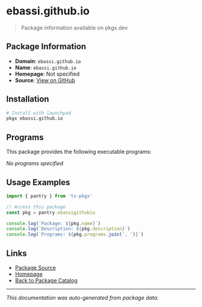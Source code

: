 # ebassi.github.io

> Package information available on pkgx.dev

## Package Information

- **Domain**: `ebassi.github.io`
- **Name**: `ebassi.github.io`
- **Homepage**: Not specified
- **Source**: [View on GitHub](https://github.com/pkgxdev/pantry/tree/main/projects/ebassi.github.io/package.yml)

## Installation

```bash
# Install with launchpad
pkgx ebassi.github.io
```

## Programs

This package provides the following executable programs:

*No programs specified*

## Usage Examples

```typescript
import { pantry } from 'ts-pkgx'

// Access this package
const pkg = pantry.ebassigithubio

console.log(`Package: ${pkg.name}`)
console.log(`Description: ${pkg.description}`)
console.log(`Programs: ${pkg.programs.join(', ')}`)
```

## Links

- [Package Source](https://github.com/pkgxdev/pantry/tree/main/projects/ebassi.github.io/package.yml)
- [Homepage](#)
- [Back to Package Catalog](../package-catalog.md)

---

*This documentation was auto-generated from package data.*
